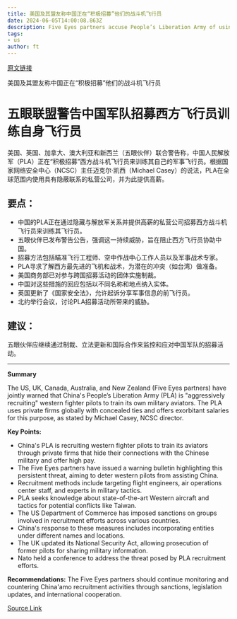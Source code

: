 ```yaml
---
title: 美国及其盟友称中国正在“积极招募”他们的战斗机飞行员
date: 2024-06-05T14:00:08.863Z
description: Five Eyes partners accuse People’s Liberation Army of using western military talent to train its aviators
tags: 
- us
author: ft
---
```


[原文链接](https://ft.com/content/a080852e-df0b-4959-a1d4-45a30d99f0e9)

美国及其盟友称中国正在“积极招募”他们的战斗机飞行员

# 五眼联盟警告中国军队招募西方飞行员训练自身飞行员

美国、英国、加拿大、澳大利亚和新西兰（五眼伙伴）联合警告称，中国人民解放军（PLA）正在“积极招募”西方战斗机飞行员来训练其自己的军事飞行员。根据国家网络安全中心（NCSC）主任迈克尔·凯西（Michael Casey）的说法，PLA在全球范围内使用具有隐蔽联系的私营公司，并为此提供高薪。

## 要点：
- 中国的PLA正在通过隐藏与解放军关系并提供高薪的私营公司招募西方战斗机飞行员来训练其飞行员。
- 五眼伙伴已发布警告公告，强调这一持续威胁，旨在阻止西方飞行员协助中国。
- 招募方法包括瞄准飞行工程师、空中作战中心工作人员以及军事战术专家。
- PLA寻求了解西方最先进的飞机和战术，为潜在的冲突（如台湾）做准备。
- 美国商务部已对参与跨国招募活动的团体实施制裁。
- 中国对这些措施的回应包括以不同名称和地点纳入实体。
- 英国更新了《国家安全法》，允许起诉分享军事信息的前飞行员。
- 北约举行会议，讨论PLA招募活动所带来的威胁。

## 建议：
五眼伙伴应继续通过制裁、立法更新和国际合作来监控和应对中国军队的招募活动。

---

 **Summary**

The US, UK, Canada, Australia, and New Zealand (Five Eyes partners) have jointly warned that China's People’s Liberation Army (PLA) is "aggressively recruiting" western fighter pilots to train its own military aviators. The PLA uses private firms globally with concealed ties and offers exorbitant salaries for this purpose, as stated by Michael Casey, NCSC director.

**Key Points:**
- China's PLA is recruiting western fighter pilots to train its aviators through private firms that hide their connections with the Chinese military and offer high pay.
- The Five Eyes partners have issued a warning bulletin highlighting this persistent threat, aiming to deter western pilots from assisting China.
- Recruitment methods include targeting flight engineers, air operations center staff, and experts in military tactics.
- PLA seeks knowledge about state-of-the-art Western aircraft and tactics for potential conflicts like Taiwan.
- The US Department of Commerce has imposed sanctions on groups involved in recruitment efforts across various countries.
- China's response to these measures includes incorporating entities under different names and locations.
- The UK updated its National Security Act, allowing prosecution of former pilots for sharing military information.
- Nato held a conference to address the threat posed by PLA recruitment efforts.

**Recommendations:**
The Five Eyes partners should continue monitoring and countering China'amo recruitment activities through sanctions, legislation updates, and international cooperation.

[Source Link](https://ft.com/content/a080852e-df0b-4959-a1d4-45a30d99f0e9)

